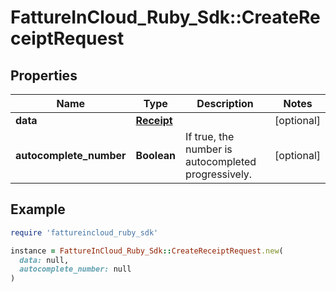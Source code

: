 # FattureInCloud_Ruby_Sdk::CreateReceiptRequest

## Properties

| Name | Type | Description | Notes |
| ---- | ---- | ----------- | ----- |
| **data** | [**Receipt**](Receipt.md) |  | [optional] |
| **autocomplete_number** | **Boolean** | If true, the number is autocompleted progressively. | [optional] |

## Example

```ruby
require 'fattureincloud_ruby_sdk'

instance = FattureInCloud_Ruby_Sdk::CreateReceiptRequest.new(
  data: null,
  autocomplete_number: null
)
```

